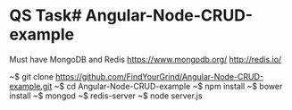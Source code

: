 # QS Task# Angular-Node-CRUD-example

Must have MongoDB and Redis
https://www.mongodb.org/
http://redis.io/

~$ git clone https://github.com/FindYourGrind/Angular-Node-CRUD-example.git
~$ cd Angular-Node-CRUD-example
~$ npm install
~$ bower install
~$ mongod
~$ redis-server
~$ node server.js
